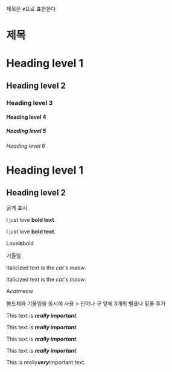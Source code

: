 제목은 `#`으로 표현한다

# 제목
# Heading level 1
## Heading level 2
### Heading level 3
#### Heading level 4
##### Heading level 5
###### Heading level 6

Heading level 1
===============

Heading level 2
---------------

굵게 표시

I just love **bold text**.

I just love __bold text__.

Love**is**bold

기울임

Italicized text is the *cat's meow*.

Italicized text is the _cat's meow_.

A*cat*meow

볼드체와 기울임을 동시에 사용 > 단어나 구 앞에 3개의 별표나 밑줄 추가

This text is ***really important***.

This text is ___really important___.

This text is __*really important*__.

This text is **_really important_**.

This is really***very***important text.
